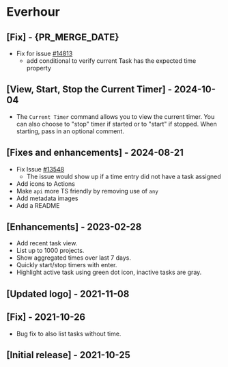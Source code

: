 # Everhour

## [Fix] - {PR_MERGE_DATE}

- Fix for issue [#14813](https://github.com/raycast/extensions/issues/14813)
  - add conditional to verify current Task has the expected time property

##  [View, Start, Stop the Current Timer] - 2024-10-04

- The `Current Timer` command allows you to view the current timer. You can also choose to "stop" timer if started or to "start" if stopped. When starting, pass in an optional comment.

##  [Fixes and enhancements] - 2024-08-21

- Fix Issue [#13548](https://github.com/raycast/extensions/issues/13548)
    - The issue would show up if a time entry did not have a task assigned
- Add icons to Actions
- Make `api` more TS friendly by removing use of `any`
- Add metadata images
- Add a README

## [Enhancements] - 2023-02-28

- Add recent task view.
- List up to 1000 projects.
- Show aggregated times over last 7 days.
- Quickly start/stop timers with enter.
- Highlight active task using green dot icon, inactive tasks are gray.

## [Updated logo] - 2021-11-08

## [Fix] - 2021-10-26

- Bug fix to also list tasks without time.

## [Initial release] - 2021-10-25

